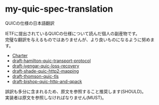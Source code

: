 # my-quic-spec-translation
QUICの仕様の日本語翻訳


IETFに提出されているQUICの仕様について読んだ個人の副産物です。  
完璧な翻訳を与えるものではありませんが、より良いものになるように努めます。  
- [Charter](https://datatracker.ietf.org/doc/charter-ietf-quic/)
- [draft-hamilton-quic-transport-protocol](https://tools.ietf.org/html/draft-hamilton-quic-transport-protocol-00)
- [draft-iyengar-quic-loss-recovery](https://tools.ietf.org/html/draft-iyengar-quic-loss-recovery-00)
- [draft-shade-quic-http2-mapping](https://tools.ietf.org/html/draft-shade-quic-http2-mapping-00)
- [draft-thomson-quic-tls](https://tools.ietf.org/html/draft-thomson-quic-tls-00)
- [draft-bishop-quic-http-and-qpack](https://tools.ietf.org/html/draft-bishop-quic-http-and-qpack-01)


誤訳も多分に含まれるため、原文を参照すること推奨します(SHOULD)。  
実装者は原文を参照しなければなりません(MUST)。  

